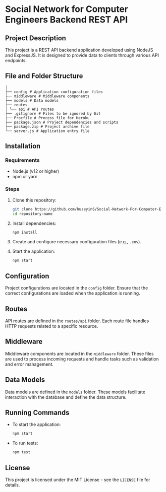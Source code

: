 # Social Network for Computer Engineers Backend REST API

## Project Description

This project is a REST API backend application developed using NodeJS and ExpressJS. It is designed to provide data to clients through various API endpoints.

## File and Folder Structure

    │ 
    ├── config # Application configuration files
    ├── middleware # Middleware components
    ├── models # Data models
    ├── routes
    │ └── api # API routes
    ├── .gitignore # Files to be ignored by Git
    ├── Procfile # Process file for Heroku
    ├── package.json # Project dependencies and scripts
    ├── package.zip # Project archive file
    └── server.js # Application entry file


## Installation

### Requirements

- Node.js (v12 or higher)
- npm or yarn

### Steps

1. Clone this repository:
    ```bash
    git clone https://github.com/huseyin6/Social-Network-For-Computer-Engineers_Backend.git
    cd repository-name
    ```

2. Install dependencies:
    ```bash
    npm install
    ```

3. Create and configure necessary configuration files (e.g., `.env`).

4. Start the application:
    ```bash
    npm start
    ```

## Configuration

Project configurations are located in the `config` folder. Ensure that the correct configurations are loaded when the application is running.

## Routes

API routes are defined in the `routes/api` folder. Each route file handles HTTP requests related to a specific resource.

## Middleware

Middleware components are located in the `middleware` folder. These files are used to process incoming requests and handle tasks such as validation and error management.

## Data Models

Data models are defined in the `models` folder. These models facilitate interaction with the database and define the data structure.

## Running Commands

- To start the application:
    ```bash
    npm start
    ```

- To run tests:
    ```bash
    npm test
    ```

## License

This project is licensed under the MIT License - see the `LICENSE` file for details.

